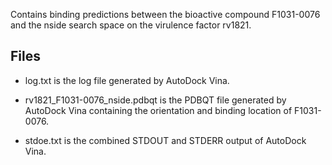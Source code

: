 Contains binding predictions between the bioactive compound F1031-0076 and the nside search space on the virulence factor rv1821.

## Files

- log.txt is the log file generated by AutoDock Vina.

- rv1821_F1031-0076_nside.pdbqt is the PDBQT file generated by AutoDock Vina containing the orientation and binding location of F1031-0076.

- stdoe.txt is the combined STDOUT and STDERR output of AutoDock Vina.


